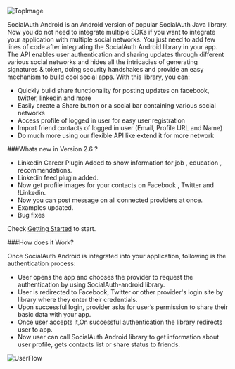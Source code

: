 
 ![TopImage](https://raw.github.com/wiki/3pillarlabs/socialauth-android/images/android.png)

 
SocialAuth Android is an Android version of popular SocialAuth Java library. Now you do not need to integrate multiple SDKs if you want to integrate your application with multiple social networks. You just need to add few lines of code after integrating the SocialAuth Android library in your app.
The API enables user authentication and sharing updates through different various social networks and hides all the intricacies of generating signatures & token, doing security handshakes and provide an easy mechanism to build cool social apps.
With this library, you can:
  * Quickly build share functionality for posting updates on facebook, twitter, linkedin and more
  * Easily create a Share button or a social bar containing various social networks
  *	Access profile of logged in user for easy user registration
  *	Import friend contacts of logged in user (Email, Profile URL and Name)
  *	Do much more using our flexible API like extend it for more network

###Whats new in Version 2.6 ?
  *	Linkedin Career Plugin Added to show information for job , education , recommendations.
  *	Linkedin feed plugin added.
  *	Now get profile images for your contacts on Facebook , Twitter and !Linkedin.
  *	Now you can post message on all connected providers at once.
  *	Examples updated.
  *	Bug fixes

Check [Getting Started](https://github.com/3pillarlabs/socialauth-android/wiki/Getting-Started) to start.

###How does it Work?

Once SocialAuth Android is integrated into your application, following is the authentication process:

 * User opens the app and chooses the provider to request the authentication by using SocialAuth-android library.
 *  User is redirected to Facebook, Twitter or other provider's login site by library where they enter their credentials.
 *  Upon successful login, provider asks for user’s permission to share their basic data with your app.
 * Once user accepts it,On successful authentication the library redirects user to app.
 * Now user can call SocialAuth Android library to get information about user profile, gets contacts list or share status to friends.
 
![UserFlow](https://raw.github.com/wiki/3pillarlabs/socialauth-android/images/socialauthandroid-process.png)
